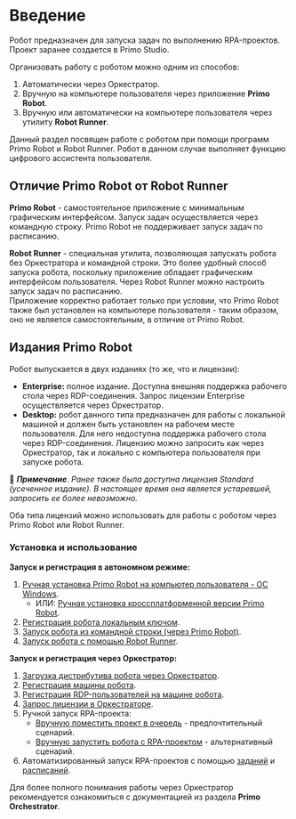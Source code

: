 # Введение

Робот предназначен для запуска задач по выполнению RPA-проектов. Проект заранее создается в Primo Studio.

Организовать работу с роботом можно одним из способов:

1. Автоматически через Оркестратор.
2. Вручную на компьютере пользователя через приложение **Primo Robot**.
3. Вручную или автоматически на компьютере пользователя через утилиту **Robot Runner**. 

Данный раздел посвящен работе с роботом при помощи программ Primo Robot и Robot Runner. Робот в данном случае выполняет функцию цифрового ассистента пользователя.

## Отличие Primo Robot от Robot Runner

**Primo Robot** - самостоятельное приложение с минимальным графическим интерфейсом. Запуск задач осуществляется через командную строку. Primo Robot не поддерживает запуск задач по расписанию.

**Robot Runner** - специальная утилита, позволяющая запускать робота без Оркестратора и командной строки. Это более удобный способ запуска робота, поскольку приложение обладает графическим интерфейсом пользователя. Через Robot Runner можно настроить запуск задач по расписанию.\
Приложение корректно работает только при условии, что Primo Robot также был установлен на компьютере пользователя - таким образом, оно не является самостоятельным, в отличие от Primo Robot.

## Издания Primo Robot

Робот выпускается в двух изданиях (то же, что и лицензии):

* **Enterprise:** полное издание. Доступна внешняя поддержка рабочего стола через RDP-соединения. Запрос лицензии Enterprise осуществляется через Оркестратор.
* **Desktop:** робот данного типа предназначен для работы с локальной машиной и должен быть установлен на рабочем месте пользователя. Для него недоступна поддержка рабочего стола через RDP-соединения. Лицензию можно запросить как через Оркестратор, так и локально с компьютера пользователя при запуске робота.

:small_blue_diamond: ***Примечание***. *Ранее также была доступна лицензия Standard (усеченное издание). В настоящее время она является устаревшей, запросить ее более невозможно.*

Оба типа лицензий можно использовать для работы с роботом через Primo Robot или Robot Runner.

### Установка и использование

**Запуск и регистрация в автономном режиме:**

1. [Ручная установка Primo Robot на компьютер пользователя - ОС Windows](https://docs.primo-rpa.ru/primo-rpa/primo-robot/installation).   
   * ИЛИ: [Ручная установка кроссплатформенной версии Primo Robot](https://docs.primo-rpa.ru/primo-rpa/primo-robot/installation/robot_core).
2. [Регистрация робота локальным ключом](https://docs.primo-rpa.ru/primo-rpa/primo-robot/installation/registration-desktop).
3. [Запуск робота из командной строки (через Primo Robot)](https://docs.primo-rpa.ru/primo-rpa/primo-robot/installation/launch-command).
4. [Запуск робота с помощью Robot Runner](https://docs.primo-rpa.ru/primo-rpa/primo-robot/robot-runner).

**Запуск и регистрация через Оркестратор:**

1. [Загрузка дистрибутива робота через Оркестратор](https://docs.primo-rpa.ru/primo-rpa/orchestrator/settings/robots/upload-robot).
2. [Регистрация машины робота](https://docs.primo-rpa.ru/primo-rpa/orchestrator/settings/robots/register-robot).
3. [Регистрация RDP-пользователей на машине робота](https://docs.primo-rpa.ru/primo-rpa/orchestrator/settings/robots/register-rdp-users).
4. [Запрос лицензии в Оркестраторе](https://docs.primo-rpa.ru/primo-rpa/orchestrator/settings/licensing/new-license).
5. Ручной запуск RPA-проекта:
   * [Вручную поместить проект в очередь](https://docs.primo-rpa.ru/primo-rpa/orchestrator/basics/put-project-in-project-queue) - предпочтительный сценарий.
   * [Вручную запустить робота с RPA-проектом](https://docs.primo-rpa.ru/primo-rpa/orchestrator/basics/robot-manual-start) - альтернативный сценарий.
7. Автоматизированный запуск RPA-проектов с помощью [заданий](https://docs.primo-rpa.ru/primo-rpa/orchestrator/basics/tasks) и [расписаний](https://docs.primo-rpa.ru/primo-rpa/orchestrator/basics/tasks/schedules).

Для более полного понимания работы через Оркестратор рекомендуется ознакомиться с документацией из раздела **Primo Orchestrator**.








